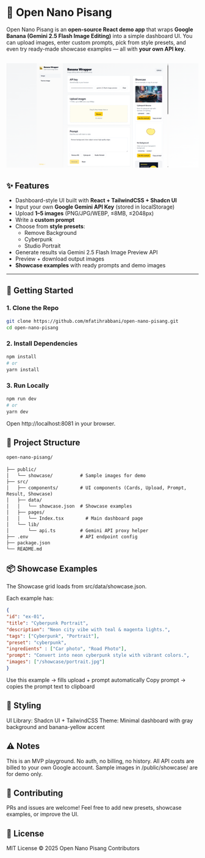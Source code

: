 # 🍌 Open Nano Pisang

Open Nano Pisang is an **open-source React demo app** that wraps **Google Banana (Gemini 2.5 Flash Image Editing)** into a simple dashboard UI. 
You can upload images, enter custom prompts, pick from style presets, and even try ready-made showcase examples — all with **your own API key**.

![Dashboard](/public/dashboard.png)
---

## ✨ Features
- Dashboard-style UI built with **React + TailwindCSS + Shadcn UI**
- Input your own **Google Gemini API Key** (stored in localStorage)
- Upload **1–5 images** (PNG/JPG/WEBP, ≤8MB, ≤2048px)
- Write a **custom prompt**
- Choose from **style presets**:
  - Remove Background  
  - Cyberpunk  
  - Studio Portrait
- Generate results via Gemini 2.5 Flash Image Preview API
- Preview + download output images
- **Showcase examples** with ready prompts and demo images

---

## 🚀 Getting Started

### 1. Clone the Repo
```bash
git clone https://github.com/mfatihrabbani/open-nano-pisang.git
cd open-nano-pisang
```

### 2. Install Dependencies
```bash
npm install
# or
yarn install
```

### 3. Run Locally
```bash
npm run dev
# or
yarn dev
```

Open http://localhost:8081 in your browser.

## 🧩 Project Structure

```pgsql
open-nano-pisang/

├── public/
│   └── showcase/          # Sample images for demo
├── src/
│   ├── components/        # UI components (Cards, Upload, Prompt, Result, Showcase)
│   ├── data/
│   │   └── showcase.json  # Showcase examples
│   ├── pages/
│   │   └── Index.tsx        # Main dashboard page
│   └── lib/
│       └── api.ts         # Gemini API proxy helper
├── .env                   # API endpoint config
├── package.json
└── README.md
```

## 📦 Showcase Examples

The Showcase grid loads from src/data/showcase.json.

Each example has:
```json
{
"id": "ex-01",
"title": "Cyberpunk Portrait",
"description": "Neon city vibe with teal & magenta lights.",
"tags": ["Cyberpunk", "Portrait"],
"preset": "cyberpunk",
"ingredients" : ["Car photo", "Road Photo"],
"prompt": "Convert into neon cyberpunk style with vibrant colors.",
"images": ["/showcase/portrait.jpg"]
}
```
Use this example → fills upload + prompt automatically
Copy prompt → copies the prompt text to clipboard

## 🎨 Styling

UI Library: Shadcn UI + TailwindCSS
Theme: Minimal dashboard with gray background and banana-yellow accent

## ⚠️ Notes

This is an MVP playground. No auth, no billing, no history.
All API costs are billed to your own Google account.
Sample images in /public/showcase/ are for demo only.

## 🤝 Contributing
PRs and issues are welcome!
Feel free to add new presets, showcase examples, or improve the UI.

## 📄 License
MIT License © 2025 Open Nano Pisang Contributors
